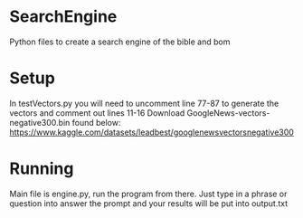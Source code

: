 # SearchEngine
Python files to create a search engine of the bible and bom

# Setup
In testVectors.py you will need to uncomment line 77-87 to generate the vectors and comment out lines 11-16
Download GoogleNews-vectors-negative300.bin found below:
https://www.kaggle.com/datasets/leadbest/googlenewsvectorsnegative300

# Running
Main file is engine.py, run the program from there.
Just type in a phrase or question into answer the prompt and your results will be put into output.txt
